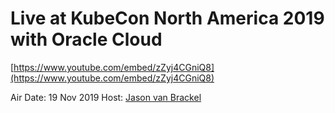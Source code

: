 # Live at KubeCon North America 2019 with Oracle Cloud

[https://www.youtube.com/embed/zZyj4CGniQ8](https://www.youtube.com/embed/zZyj4CGniQ8)

Air Date: 19 Nov 2019
Host: [Jason van Brackel](twitter.com/jasonvanbrackel)